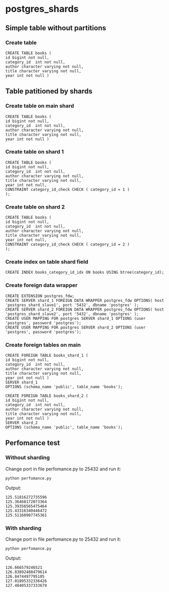 # postgres_shards

## Simple table without partitions
### Create table
```
CREATE TABLE books (
id bigint not null,
category_id  int not null,
author character varying not null,
title character varying not null,
year int not null )
```

## Table patitioned by shards
### Create table on main shard
```
CREATE TABLE books (
id bigint not null,
category_id  int not null,
author character varying not null,
title character varying not null,
year int not null )
```

### Create table on shard 1
```
CREATE TABLE books (
id bigint not null,
category_id  int not null,
author character varying not null,
title character varying not null,
year int not null,
CONSTRAINT category_id_check CHECK ( category_id = 1 )
);
```

### Create table on shard 2
```
CREATE TABLE books (
id bigint not null,
category_id  int not null,
author character varying not null,
title character varying not null,
year int not null,
CONSTRAINT category_id_check CHECK ( category_id = 2 )
);
```

### Create index on table shard field
```
CREATE INDEX books_category_id_idx ON books USING btree(category_id);
```

### Create foreign data wrapper
```
CREATE EXTENSION postgres_fdw;
CREATE SERVER shard_1 FOREIGN DATA WRAPPER postgres_fdw OPTIONS( host 'postgres_shard_slave1', port '5432', dbname 'postgres' );
CREATE SERVER shard_2 FOREIGN DATA WRAPPER postgres_fdw OPTIONS( host 'postgres_shard_slave2', port '5432', dbname 'postgres' );
CREATE USER MAPPING FOR postgres SERVER shard_1 OPTIONS (user 'postgres', password 'postgres');
CREATE USER MAPPING FOR postgres SERVER shard_2 OPTIONS (user 'postgres', password 'postgres');
```

### Create foreign tables on main
```
CREATE FOREIGN TABLE books_shard_1 (
id bigint not null,
category_id  int not null,
author character varying not null,
title character varying not null,
year int not null )
SERVER shard_1
OPTIONS (schema_name 'public', table_name 'books');

CREATE FOREIGN TABLE books_shard_2 (
id bigint not null,
category_id  int not null,
author character varying not null,
title character varying not null,
year int not null )
SERVER shard_2
OPTIONS (schema_name 'public', table_name 'books');
```

## Perfomance test
### Without sharding
Change port in file perfomance.py to 25432 and run it:
```
python perfomance.py 
```
Output:
```
125.51816272735596
125.36468172073364
125.39356565475464
125.43316340446472
125.51160907745361
```

### With sharding
Change port in file perfomance.py to 25432 and run it:
```
python perfomance.py 
```
Output:
```
126.666579246521
126.83892488479614
126.8474497795105
127.01895332336426
127.48405337333679
```
